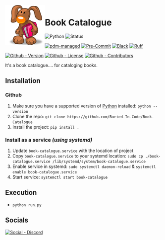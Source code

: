 <img src="./static/logo.png" align="left" width="128" height="128" alt="Book Manager Logo"/>

# Book Catalogue

![Python](https://img.shields.io/badge/Python-3.11-green?style=flat-square)
![Status](https://img.shields.io/badge/Status-Beta-yellowgreen?style=flat-square)

[![pdm-managed](https://img.shields.io/badge/PDM-Managed-blueviolet?style=flat-square)](https://pdm.fming.dev)
[![Pre-Commit](https://img.shields.io/badge/Pre--Commit-Enabled-informational?style=flat-square&logo=pre-commit)](https://github.com/pre-commit/pre-commit)
[![Black](https://img.shields.io/badge/Code--Style-Black-000000?style=flat-square)](https://github.com/psf/black)
[![Ruff](https://img.shields.io/badge/Linter-Ruff-informational?style=flat-square)](https://github.com/charliermarsh/ruff)

[![Github - Version](https://img.shields.io/github/v/tag/Buried-In-Code/Book-Catalogue?logo=Github&label=Version&style=flat-square)](https://github.com/Buried-In-Code/Book-Catalogue/tags)
[![Github - License](https://img.shields.io/github/license/Buried-In-Code/Book-Catalogue?logo=Github&label=License&style=flat-square)](https://opensource.org/licenses/MIT)
[![Github - Contributors](https://img.shields.io/github/contributors/Buried-In-Code/Book-Catalogue?logo=Github&label=Contributors&style=flat-square)](https://github.com/Buried-In-Code/Book-Catalogue/graphs/contributors)

It's a book catalogue.... for cataloging books.

## Installation

### Github

1. Make sure you have a supported version of [Python](https://www.python.org/) installed: `python --version`
2. Clone the repo: `git clone https://github.com/Buried-In-Code/Book-Catalogue`
3. Install the project: `pip install .`

### Install as a service _(using systemd)_

1. Update `book-catalogue.service` with the location of project
2. Copy `book-catalogue.service` to your systemd location: `sudo cp ./book-catalogue.service /lib/systemd/system/book-catalogue.service`
3. Enable service in systemd: `sudo systemctl daemon-reload` & `systemctl enable book-catalogue.service`
4. Start service: `systemctl start book-catalogue`

## Execution

- `python run.py`

## Socials

[![Social - Discord](https://img.shields.io/discord/618581423070117932?color=7289DA&label=The-DEV-Environment&logo=discord&style=for-the-badge)](https://discord.gg/nqGMeGg)
